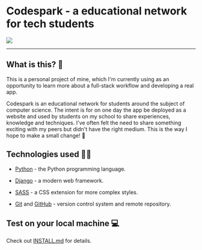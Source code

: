 # Codespark - a educational network for tech students

![](/home/jorge_terence/Desktop/codespark/media/logo-present.svg)

---

## What is this? :thought_balloon:

This is a personal project of mine, which I'm currently using as an opportunity to learn more about a full-stack workflow and developing a real app. 

Codespark is an educational network for students around the subject of computer science. The intent is for on one day the app be deployed as a website and used by students on my school to share experiences, knowledge and techniques. I've often felt the need to share something exciting with my peers but didn't have the right medium. This is the way I hope to make a small change! :slightly_smiling_face:

## Technologies used :technologist:

- [Python](https://www.python.org/) - the Python programming language.

- [Django](https://github.com/django/django) - a modern web framework.

- [SASS](https://github.com/sass/sass) - a CSS extension for more complex styles.

- [Git](https://github.com/git/git) and [GitHub](https://github.com/github) - version control system and remote repository.

## Test on your local machine :computer:

Check out [INSTALL.md](INSTALL.md) for details.
